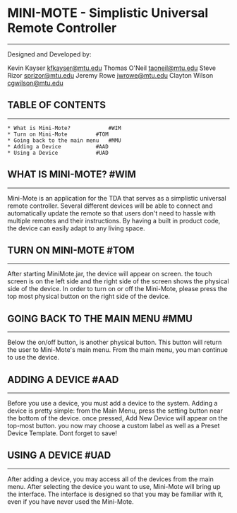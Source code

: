 
# MINI-MOTE - Simplistic Universal Remote Controller
---

Designed and Developed by:

Kevin Kayser	kfkayser@mtu.edu
Thomas O'Neil	taoneil@mtu.edu
Steve Rizor	sprizor@mtu.edu
Jeremy Rowe	jwrowe@mtu.edu
Clayton Wilson	cgwilson@mtu.edu


## TABLE OF CONTENTS
---
	* What is Mini-Mote?			#WIM
	* Turn on Mini-Mote			#TOM
	* Going back to the main menu	#MMU
	* Adding a Device			#AAD
	* Using a Device			#UAD

## WHAT IS MINI-MOTE?				#WIM
---
Mini-Mote is an application for the TDA that serves as a simplistic 
universal remote controller. Several different devices will be able 
to connect and automatically update the remote so that users don't 
need to hassle with multiple remotes and their instructions. By 
having a built in product code, the device can easily adapt to any 
living space. 

## TURN ON MINI-MOTE				#TOM
---
After starting MiniMote.jar, the device will appear on screen. the 
touch screen is on the left side and the right side of the screen 
shows the physical side of the device. In order to turn on or off 
the Mini-Mote, please press the top most physical button on the 
right side of the device.

## GOING BACK TO THE MAIN MENU			#MMU
---
Below the on/off button, is another physical button. This button 
will return the user to Mini-Mote's main menu. From the main menu, 
you man continue to use the device.

## ADDING A DEVICE					#AAD
---
Before you use a device, you must add a device to the system. 
Adding a device is pretty simple: from the Main Menu, press the 
setting button near the bottom of the device. once pressed, Add 
New Device will appear on the top-most button. you now may choose 
a custom label as well as a Preset Device Template. Dont forget to 
save!

## USING A DEVICE					#UAD
---
After adding a device, you may access all of the devices from the 
main menu. After selecting the device you want to use, Mini-Mote 
will bring up the interface. The interface is designed so that you 
may be familiar with it, even if you have never used the Mini-Mote.